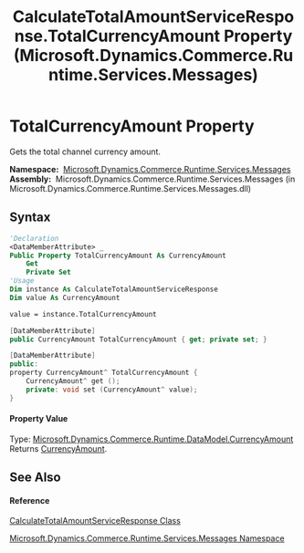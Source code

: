 ﻿---
title: CalculateTotalAmountServiceResponse.TotalCurrencyAmount Property  (Microsoft.Dynamics.Commerce.Runtime.Services.Messages)
TOCTitle: TotalCurrencyAmount Property
ms:assetid: P:Microsoft.Dynamics.Commerce.Runtime.Services.Messages.CalculateTotalAmountServiceResponse.TotalCurrencyAmount
ms:mtpsurl: https://technet.microsoft.com/en-us/library/microsoft.dynamics.commerce.runtime.services.messages.calculatetotalamountserviceresponse.totalcurrencyamount(v=AX.60)
ms:contentKeyID: 62209643
ms.date: 05/18/2015
mtps_version: v=AX.60
f1_keywords:
- Microsoft.Dynamics.Commerce.Runtime.Services.Messages.CalculateTotalAmountServiceResponse.TotalCurrencyAmount
dev_langs:
- CSharp
- C++
- VB
---

# TotalCurrencyAmount Property

Gets the total channel currency amount.

**Namespace:**  [Microsoft.Dynamics.Commerce.Runtime.Services.Messages](microsoft-dynamics-commerce-runtime-services-messages-namespace.md)  
**Assembly:**  Microsoft.Dynamics.Commerce.Runtime.Services.Messages (in Microsoft.Dynamics.Commerce.Runtime.Services.Messages.dll)

## Syntax

``` vb
'Declaration
<DataMemberAttribute> _
Public Property TotalCurrencyAmount As CurrencyAmount
    Get
    Private Set
'Usage
Dim instance As CalculateTotalAmountServiceResponse
Dim value As CurrencyAmount

value = instance.TotalCurrencyAmount
```

``` csharp
[DataMemberAttribute]
public CurrencyAmount TotalCurrencyAmount { get; private set; }
```

``` c++
[DataMemberAttribute]
public:
property CurrencyAmount^ TotalCurrencyAmount {
    CurrencyAmount^ get ();
    private: void set (CurrencyAmount^ value);
}
```

#### Property Value

Type: [Microsoft.Dynamics.Commerce.Runtime.DataModel.CurrencyAmount](currencyamount-class-microsoft-dynamics-commerce-runtime-datamodel.md)  
Returns [CurrencyAmount](currencyamount-class-microsoft-dynamics-commerce-runtime-datamodel.md).  

## See Also

#### Reference

[CalculateTotalAmountServiceResponse Class](calculatetotalamountserviceresponse-class-microsoft-dynamics-commerce-runtime-services-messages.md)

[Microsoft.Dynamics.Commerce.Runtime.Services.Messages Namespace](microsoft-dynamics-commerce-runtime-services-messages-namespace.md)

